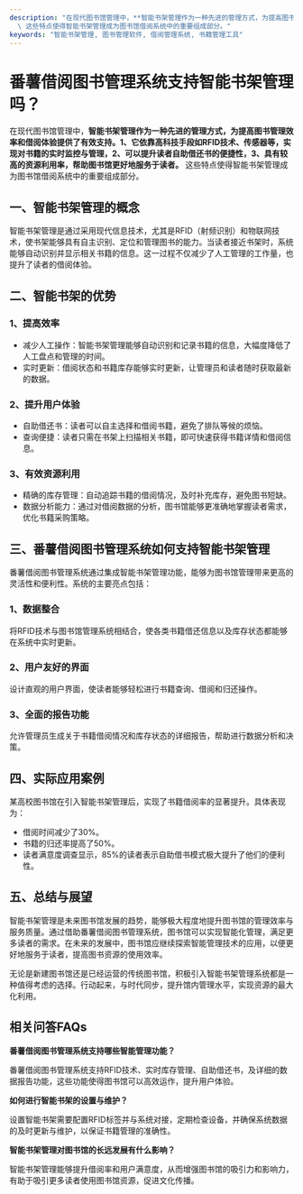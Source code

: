```yaml
---
description: "在现代图书馆管理中，**智能书架管理作为一种先进的管理方式，为提高图书管理效率和借阅体验提供了有效支持。1、它依靠高科技手段如RFID技术、传感器等，实现对书籍的实时监控与管理，2、可以提升读者自助借还书的便捷性，3、具有较高的资源利用率，帮助图书馆更好地服务于读者。**\
  \ 这些特点使得智能书架管理成为图书馆借阅系统中的重要组成部分。"
keywords: "智能书架管理, 图书管理软件, 借阅管理系统, 书籍管理工具"
---
```

# 番薯借阅图书管理系统支持智能书架管理吗？

在现代图书馆管理中，**智能书架管理作为一种先进的管理方式，为提高图书管理效率和借阅体验提供了有效支持。1、它依靠高科技手段如RFID技术、传感器等，实现对书籍的实时监控与管理，2、可以提升读者自助借还书的便捷性，3、具有较高的资源利用率，帮助图书馆更好地服务于读者。** 这些特点使得智能书架管理成为图书馆借阅系统中的重要组成部分。

## 一、智能书架管理的概念

智能书架管理是通过采用现代信息技术，尤其是RFID（射频识别）和物联网技术，使书架能够具有自主识别、定位和管理图书的能力。当读者接近书架时，系统能够自动识别并显示相关书籍的信息。这一过程不仅减少了人工管理的工作量，也提升了读者的借阅体验。

## 二、智能书架的优势

### 1、提高效率

- 减少人工操作：智能书架管理能够自动识别和记录书籍的信息，大幅度降低了人工盘点和管理的时间。
- 实时更新：借阅状态和书籍库存能够实时更新，让管理员和读者随时获取最新的数据。

### 2、提升用户体验

- 自助借还书：读者可以自主选择和借阅书籍，避免了排队等候的烦恼。
- 查询便捷：读者只需在书架上扫描相关书籍，即可快速获得书籍详情和借阅信息。

### 3、有效资源利用

- 精确的库存管理：自动追踪书籍的借阅情况，及时补充库存，避免图书短缺。
- 数据分析能力：通过对借阅数据的分析，图书馆能够更准确地掌握读者需求，优化书籍采购策略。

## 三、番薯借阅图书管理系统如何支持智能书架管理

番薯借阅图书管理系统通过集成智能书架管理功能，能够为图书馆管理带来更高的灵活性和便利性。系统的主要亮点包括：

### 1、数据整合

将RFID技术与图书馆管理系统相结合，使各类书籍借还信息以及库存状态都能够在系统中实时更新。

### 2、用户友好的界面

设计直观的用户界面，使读者能够轻松进行书籍查询、借阅和归还操作。

### 3、全面的报告功能

允许管理员生成关于书籍借阅情况和库存状态的详细报告，帮助进行数据分析和决策。

## 四、实际应用案例

某高校图书馆在引入智能书架管理后，实现了书籍借阅率的显著提升。具体表现为： 

- 借阅时间减少了30%。
- 书籍的归还率提高了50%。
- 读者满意度调查显示，85%的读者表示自助借书模式极大提升了他们的便利性。

## 五、总结与展望

智能书架管理是未来图书馆发展的趋势，能够极大程度地提升图书馆的管理效率与服务质量。通过借助番薯借阅图书管理系统，图书馆可以实现智能化管理，满足更多读者的需求。在未来的发展中，图书馆应继续探索智能管理技术的应用，以便更好地服务于读者，提高图书资源的使用效率。

无论是新建图书馆还是已经运营的传统图书馆，积极引入智能书架管理系统都是一种值得考虑的选择。行动起来，与时代同步，提升馆内管理水平，实现资源的最大化利用。

## 相关问答FAQs

**番薯借阅图书管理系统支持哪些智能管理功能？**

番薯借阅图书管理系统支持RFID技术、实时库存管理、自助借还书，及详细的数据报告功能，这些功能使得图书馆可以高效运作，提升用户体验。

**如何进行智能书架的设置与维护？**

设置智能书架需要配置RFID标签并与系统对接，定期检查设备，并确保系统数据的及时更新与维护，以保证书籍管理的准确性。

**智能书架管理对图书馆的长远发展有什么影响？**

智能书架管理能够提升借阅率和用户满意度，从而增强图书馆的吸引力和影响力，有助于吸引更多读者使用图书馆资源，促进文化传播。
